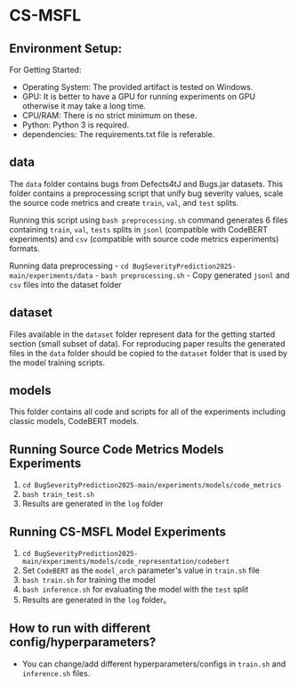 # CS-MSFL

## Environment Setup:

For Getting Started:

-   Operating System: The provided artifact is tested on Windows.
-   GPU: It is better to have a GPU for running experiments on GPU otherwise it may take a long time.
-   CPU/RAM: There is no strict minimum on these.
-   Python: Python 3 is required.
-   dependencies: The requirements.txt file is referable.

## data

The `data` folder contains bugs from Defects4tJ and Bugs.jar datasets. This folder contains a preprocessing script that unify bug severity values, scale the source code metrics and create `train`, `val`, and `test` splits.

Running this script using `bash preprocessing.sh` command generates 6 files containing `train`, `val`, `tests` splits in `jsonl` (compatible with CodeBERT experiments) and `csv` (compatible with source code metrics experiments) formats.

Running data preprocessing
    -   `cd BugSeverityPrediction2025-main/experiments/data`
    -   `bash preprocessing.sh`
    -   Copy generated `jsonl` and `csv` files into the dataset folder

## dataset

Files available in the `dataset` folder represent data for the getting started section (small subset of data). For reproducing paper results the generated files in the `data` folder should be copied to the `dataset` folder that is used by the model training scripts.

## models

This folder contains all code and scripts for all of the experiments including classic models, CodeBERT models.

## Running Source Code Metrics Models Experiments

1.  `cd BugSeverityPrediction2025-main/experiments/models/code_metrics`
2.  `bash train_test.sh`
3.  Results are generated in the `log` folder

## Running CS-MSFL Model Experiments

1.  `cd BugSeverityPrediction2025-main/experiments/models/code_representation/codebert`
2.  Set `CodeBERT` as the `model_arch` parameter's value in `train.sh` file
3.  `bash train.sh` for training the model
4.  `bash inference.sh` for evaluating the model with the `test` split
5.  Results are generated in the `log` folder。

## How to run with different config/hyperparameters?

-   You can change/add different hyperparameters/configs in `train.sh` and `inference.sh` files.
